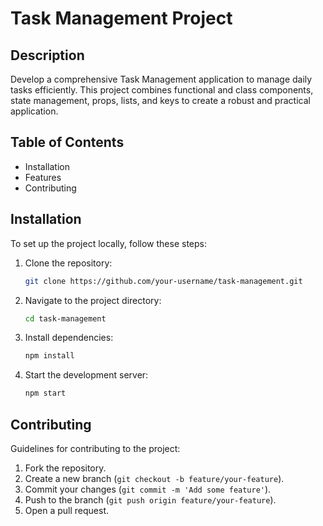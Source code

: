 # Task Management Project

## Description
Develop a comprehensive Task Management application to manage daily tasks efficiently. This project combines functional and class components, state management, props, lists, and keys to create a robust and practical application.

## Table of Contents
- Installation
- Features
- Contributing

## Installation
To set up the project locally, follow these steps:
1. Clone the repository:
    ```sh
    git clone https://github.com/your-username/task-management.git
    ```
2. Navigate to the project directory:
    ```sh
    cd task-management
    ```
3. Install dependencies:
    ```sh
    npm install
    ```
4. Start the development server:
    ```sh
    npm start
    ```
    
## Contributing
Guidelines for contributing to the project:
1. Fork the repository.
2. Create a new branch (`git checkout -b feature/your-feature`).
3. Commit your changes (`git commit -m 'Add some feature'`).
4. Push to the branch (`git push origin feature/your-feature`).
5. Open a pull request.

